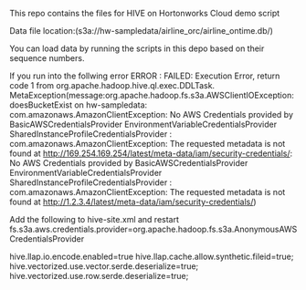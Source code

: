 This repo contains the files for HIVE on Hortonworks Cloud demo script

Data file location:(s3a://hw-sampledata/airline_orc/airline_ontime.db/)

You can load data by running the scripts in this depo based on their sequence numbers.

If you run into the follwing error
ERROR : FAILED: Execution Error, return code 1 from org.apache.hadoop.hive.ql.exec.DDLTask. MetaException(message:org.apache.hadoop.fs.s3a.AWSClientIOException: doesBucketExist on hw-sampledata: com.amazonaws.AmazonClientException: No AWS Credentials provided by BasicAWSCredentialsProvider EnvironmentVariableCredentialsProvider SharedInstanceProfileCredentialsProvider : com.amazonaws.AmazonClientException: The requested metadata is not found at http://169.254.169.254/latest/meta-data/iam/security-credentials/: No AWS Credentials provided by BasicAWSCredentialsProvider EnvironmentVariableCredentialsProvider SharedInstanceProfileCredentialsProvider : com.amazonaws.AmazonClientException: The requested metadata is not found at http://1.2.3.4/latest/meta-data/iam/security-credentials/)

Add the following to hive-site.xml and restart
fs.s3a.aws.credentials.provider=org.apache.hadoop.fs.s3a.AnonymousAWSCredentialsProvider

hive.llap.io.encode.enabled=true
hive.llap.cache.allow.synthetic.fileid=true;
hive.vectorized.use.vector.serde.deserialize=true;
hive.vectorized.use.row.serde.deserialize=true;

